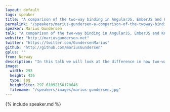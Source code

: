 ```yaml
---
layout: default
tags: speaker
title: "A comparison of the two-way binding in AngularJS, EmberJS and KnockoutJS – Marius Gundersen"
permalink: "/speakers/marius-gundersen-a-comparison-of-the-twoway-binding-in-angularjs-emberjs-and-knockoutjs.html"
speaker: Marius Gundersen
talk: "A comparison of the two-way binding in AngularJS, EmberJS and KnockoutJS"
website: "http://mariusgundersen.net"
twitter: "https://twitter.com/GundersenMarius"
github: "http://github.com/mariusGundersen"
gplus: ""
from: Norway
description: "In this talk we will look at the difference in how two-way bindings are implemented and used in three popular JS frameworks: AngularJS, EmberJS and KnockoutJS. We will see how they are used, how they can be extended and how the three frameworks implement the binding with the HTML. We will explore what the implementation means for performance and ease of use. \n\nThis is not a talk about which framework is best, or which one you should use in your projects. The focus is on the strengths and weaknesses of the different implementations and finding out what the different frameworks have in common and what they can learn from each other. "
image: 
  width: 293
  height: 436
  type: jpg
  heightSite: 297.61092150170646
  filename: "/speakers/images/marius-gundersen.jpg"
---
```


{% include speaker.md %}
